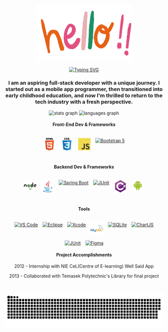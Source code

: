 <p align="center">
 <img src="hello.gif" width="300px">
</p>

<p align="center">
 <a href="https://git.io/typing-svg"><img src="https://readme-typing-svg.demolab.com?font=Lobster&size=35&pause=1000&color=F7F2F1&background=1D9065&center=true&vCenter=true&width=1000&height=100&lines=I+am+Syahirah;Also+known+as+Ms+Irah+in+the+Early+Childhood+Community;And+Sahara+by+my+previous+course+mates!" alt="Typing SVG" /></a>
</p>

<h3 align="center">I am an aspiring full-stack developer with a unique journey. I started out as a mobile app programmer, then transitioned into early childhood education, and now I'm thrilled to return to the tech industry with a fresh perspective.</h3>

<div align="center">
  <img src="https://github-readme-stats.vercel.app/api?username=nur-syahirah&hide_title=false&hide_rank=false&show_icons=true&include_all_commits=true&count_private=true&disable_animations=false&theme=dracula&locale=en&hide_border=false" height="150" alt="stats graph"  />
  <img src="https://github-readme-stats.vercel.app/api/top-langs?username=nur-syahirah&locale=en&hide_title=false&layout=compact&card_width=320&langs_count=5&theme=dracula&hide_border=false" height="150" alt="languages graph"  />
</div>

<!-- Container for rows 1-3 -->
<div style="display: flex; flex-direction: column; align-items: center; gap: 20px;">

  <!-- Row 1: Front-End Dev & Frameworks -->
  <div style="display: flex; flex-wrap: wrap; justify-content: center; gap: 15px;">
    <h4 style="width: 100%; text-align: center;">Front-End Dev & Frameworks</h4>
    <a href="https://www.w3.org/html/" target="_blank" rel="noreferrer">
      <img src="https://raw.githubusercontent.com/devicons/devicon/master/icons/html5/html5-original-wordmark.svg" alt="HTML5" width="40" height="40"/>
    </a>
    <a href="https://www.w3schools.com/css/" target="_blank" rel="noreferrer">
      <img src="https://raw.githubusercontent.com/devicons/devicon/master/icons/css3/css3-original-wordmark.svg" alt="CSS3" width="40" height="40"/>
    </a>
    <a href="https://developer.mozilla.org/en-US/docs/Web/JavaScript" target="_blank" rel="noreferrer">
      <img src="https://raw.githubusercontent.com/devicons/devicon/master/icons/javascript/javascript-original.svg" alt="JavaScript" width="40" height="40"/>
    </a>
        <a href="https://getbootstrap.com" target="_blank" rel="noreferrer">
      <img src="https://getbootstrap.com/docs/5.0/assets/brand/bootstrap-logo-shadow.png" alt="Bootstrap 5" width="50" height="40"/>
    </a>
    </a>
  </div>

  <!-- Row 2: Backend Dev & Frameworks -->
  <div style="display: flex; flex-wrap: wrap; justify-content: center; gap: 15px;">
    <h4 style="width: 100%; text-align: center;">Backend Dev & Frameworks</h4>
    <a href="https://nodejs.org" target="_blank" rel="noreferrer">
      <img src="https://raw.githubusercontent.com/devicons/devicon/master/icons/nodejs/nodejs-original-wordmark.svg" alt="Node.js" width="40" height="40"/>
    </a>
    <a href="https://www.java.com" target="_blank" rel="noreferrer">
      <img src="https://raw.githubusercontent.com/devicons/devicon/master/icons/java/java-original.svg" alt="Java" width="40" height="40"/>
    </a>
    <a href="https://spring.io/projects/spring-boot" target="_blank" rel="noreferrer">
      <img src="https://upload.wikimedia.org/wikipedia/commons/thumb/7/79/Spring_Boot.svg/512px-Spring_Boot.svg.png" alt="Spring Boot" width="40" height="40"/>
    </a>
    <a href="https://junit.org/junit5/" target="_blank" rel="noreferrer">
      <img src="https://icon.icepanel.io/Technology/svg/JUnit.svg" alt="JUnit" width="40" height="40"/>
    </a>
        <a href="https://www.w3schools.com/cs/" target="_blank" rel="noreferrer">
      <img src="https://raw.githubusercontent.com/devicons/devicon/master/icons/csharp/csharp-original.svg" alt="C#" width="40" height="40"/>
    </a>
    <a href="https://developer.android.com" target="_blank" rel="noreferrer">
      <img src="https://raw.githubusercontent.com/devicons/devicon/master/icons/android/android-original-wordmark.svg" alt="Android" width="40" height="40"/>
    </a>
  </div>

  <!-- Row 3: Tools -->
  <div style="display: flex; flex-wrap: wrap; justify-content: center; gap: 15px;">
    <h4 style="width: 100%; text-align: center;">Tools</h4>
    <!-- IDEs -->
    <a href="https://code.visualstudio.com" target="_blank" rel="noreferrer">
      <img src="https://icon.icepanel.io/Technology/svg/Visual-Studio-Code-%28VS-Code%29.svg" alt="VS Code" width="40" height="40"/>
    </a>
    <a href="https://eclipseide.org" target="_blank" rel="noreferrer">
      <img src="https://icon.icepanel.io/Technology/png-shadow-512/Eclipse-IDE.png" alt="Eclipse" width="40" height="40"/>
    </a>
   <a href="https://developer.apple.com/xcode" target="_blank" rel="noreferrer">
      <img src="https://icon.icepanel.io/Technology/svg/Xcode.svg" alt="Xcode" width="40" height="40"/>
    </a>
    <!-- Databases -->
    <a href="https://www.mysql.com/" target="_blank" rel="noreferrer">
      <img src="https://raw.githubusercontent.com/devicons/devicon/master/icons/mysql/mysql-original-wordmark.svg" alt="MySQL" width="40" height="40"/>
    </a>
    <a href="https://www.sqlite.org/" target="_blank" rel="noreferrer">
      <img src="https://www.vectorlogo.zone/logos/sqlite/sqlite-icon.svg" alt="SQLite" width="40" height="40"/>
    </a>
    <!-- Data Visualization -->
    <a href="https://www.chartjs.org" target="_blank" rel="noreferrer">
      <img src="https://www.chartjs.org/media/logo-title.svg" alt="ChartJS" width="40" height="40"/>
    </a>
    <!-- Testing -->
    <a href="https://junit.org/junit5/" target="_blank" rel="noreferrer">
      <img src="https://icon.icepanel.io/Technology/svg/JUnit.svg" alt="JUnit" width="40" height="40"/>
    </a>
    <!-- Design Software -->
    <a href="https://www.figma.com/" target="_blank" rel="noreferrer">
      <img src="https://www.vectorlogo.zone/logos/figma/figma-icon.svg" alt="Figma" width="40" height="40"/>
    </a>
  </div>
</div>

<!-- Row 4: Summary of Project Accomplishments -->
<div style="text-align: center; margin-top: 20px;">
  <h4>Project Accomplishments</h4>
  <p> 
   2012 - Internship with NIE CeL(Centre of E-learning)
   Well Said App


   
   2013 - Collaborated with Temasek Polytechnic's Library for final project 
   
   
  </p> 
</div>


<br clear="both">
<p align="center">
  <img src="assets/snake.svg" alt="Snake Animation">
</p>

###
<!--
**nur-syahirah/nur-syahirah** is a ✨ _special_ ✨ repository because its `README.md` (this file) appears on your GitHub profile.

Here are some ideas to get you started:

- 🔭 I’m currently working on ...
- 🌱 I’m currently learning ...
- 👯 I’m looking to collaborate on ...
- 🤔 I’m looking for help with ...
- 💬 Ask me about ...
- 📫 How to reach me: ...
- 😄 Pronouns: ...
- ⚡ Fun fact: ...


I'm an aspiring full-stack developer with a unique journey. I started out as a mobile programmer, then transitioned into early childhood education, and now I'm thrilled to return to the tech industry with a fresh perspective.

## My Journey
**From Mobile Programming to Early Childhood:**  
My early career in mobile programming gave me hands-on coding experience, while my time as an early childhood educator taught me creativity, communication, and problem-solving in dynamic environments. These experiences have shaped my approach to full-stack development — blending technical savvy with innovative, human-centered solutions.

**Why Full-Stack Development?**  
I'm driven by a deep fascination with how things work and a desire to tackle challenges head-on. Whether it's debugging a tricky piece of code or designing an intuitive user interface, I love the process of resolving problems and building innovative solutions from the ground up.

**Transferable Skills I Bring:**  
- **Problem-Solving:** Developing creative solutions in both classrooms and code.
- **Communication:** Explaining complex concepts clearly, whether to colleagues or end-users.
- **Adaptability:** Adjusting quickly to new challenges and technologies.
- **Patience & Persistence:** Guiding learners and debugging code both require a steady, persistent approach.
- **Creativity:** Crafting engaging lesson plans informs my passion for designing intuitive interfaces.
- **Collaboration:** Working with educators and diverse teams has honed my ability to thrive in collaborative environments.

<div style="text-align: center; margin-top: 20px;">
  <h4>Project Accomplishments</h4>
  <p>
    Developed a responsive e-commerce website as a capstone project that demonstrates mastery of full-stack development. Integrated a seamless front-end design using modern web frameworks with robust back-end systems and databases.
  </p>
</div>

**My Current Journey:**  
I'm currently immersed in a 3-month bootcamp to master full-stack development, learning technologies like HTML, JavaScript, and Java. I'm equally excited about both frontend and backend challenges. Right now, I'm working on my capstone project — a responsive ecommerce website — which allows me to synthesize my learning and test my skills in a real-world scenario.



-->
